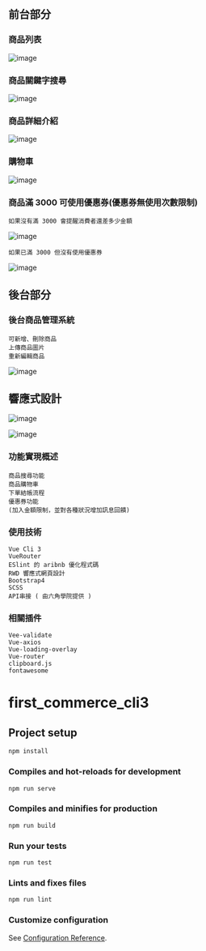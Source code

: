 ## 前台部分

### 商品列表
![image](https://i.postimg.cc/d3nCJngF/image.png)

### 商品關鍵字搜尋
![image](https://i.postimg.cc/Y96gst3h/image.png)

### 商品詳細介紹
![image](https://i.postimg.cc/T1Tm8B7Q/image.png)

### 購物車
![image](https://i.postimg.cc/N0rRR628/image.png)

### 商品滿 3000 可使用優惠券(優惠券無使用次數限制)
```
如果沒有滿 3000 會提醒消費者還差多少金額
```
![image](https://i.postimg.cc/Jz0NzV12/3000.png)

```
如果已滿 3000 但沒有使用優惠券
```
![image](https://i.postimg.cc/JzFby604/300.png)

## 後台部分

### 後台商品管理系統
```
可新增、刪除商品
上傳商品圖片
重新編輯商品
```
![image](https://i.postimg.cc/Wb4fRyJ5/image.png)

## 響應式設計
![image](https://i.postimg.cc/Dwm7j5gG/RWD1.png)

![image](https://i.postimg.cc/VkTm3MGV/RWD2.png)

### 功能實現概述
```
商品搜尋功能
商品購物車
下單結帳流程
優惠券功能
(加入金額限制，並對各種狀況增加訊息回饋)
```

### 使用技術
```
Vue Cli 3
VueRouter
ESlint 的 aribnb 優化程式碼
RWD 響應式網頁設計
Bootstrap4
SCSS
API串接 ( 由六角學院提供 )
```

### 相關插件
```
Vee-validate
Vue-axios
Vue-loading-overlay
Vue-router
clipboard.js
fontawesome
```

# first_commerce_cli3

## Project setup
```
npm install
```

### Compiles and hot-reloads for development
```
npm run serve
```

### Compiles and minifies for production
```
npm run build
```

### Run your tests
```
npm run test
```

### Lints and fixes files
```
npm run lint
```

### Customize configuration
See [Configuration Reference](https://cli.vuejs.org/config/).
